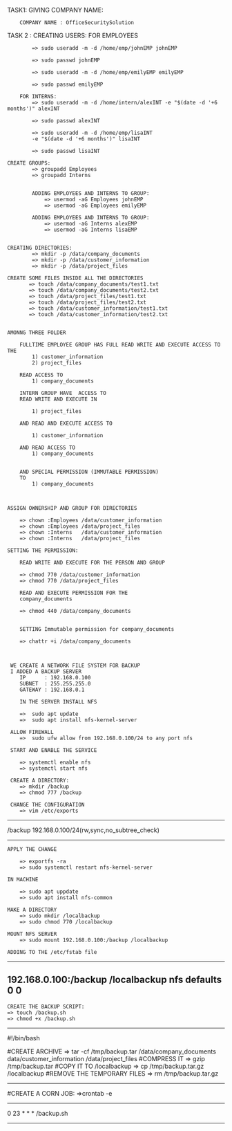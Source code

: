 TASK1:
	GIVING COMPANY NAME:

		COMPANY NAME : OfficeSecuritySolution

TASK 2 :
	CREATING USERS:
		FOR EMPLOYEES

			=> sudo useradd -m -d /home/emp/johnEMP johnEMP

			=> sudo passwd johnEMP

			=> sudo useradd -m -d /home/emp/emilyEMP emilyEMP

			=> sudo passwd emilyEMP

		FOR INTERNS:
			=> sudo useradd -m -d /home/intern/alexINT -e "$(date -d '+6 months')" alexINT

			=> sudo passwd alexINT

			=> sudo useradd -m -d /home/emp/lisaINT
			-e "$(date -d '+6 months')" lisaINT

			=> sudo passwd lisaINT

	CREATE GROUPS:
			=> groupadd Employees
			=> groupadd Interns


			ADDING EMPLOYEES AND INTERNS TO GROUP:
				=> usermod -aG Employees johnEMP
				=> usermod -aG Employees emilyEMP
			
			ADDING EMPLOYEES AND INTERNS TO GROUP:
				=> usermod -aG Interns alexEMP
				=> usermod -aG Interns lisaEMP


	CREATING DIRECTORIES:
			=> mkdir -p /data/company_documents
			=> mkdir -p /data/customer_information
			=> mkdir -p /data/project_files

	CREATE SOME FILES INSIDE ALL THE DIRECTORIES
		   => touch /data/company_documents/test1.txt
		   => touch /data/company_documents/test2.txt
		   => touch /data/project_files/test1.txt
		   => touch /data/project_files/test2.txt
		   => touch /data/customer_information/test1.txt
		   => touch /data/customer_information/test2.txt


	AMONNG THREE FOLDER

		FULLTIME EMPLOYEE GROUP HAS FULL READ WRITE AND EXECUTE ACCESS TO THE
			1) customer_information
			2) project_files

		READ ACCESS TO
			1) company_documents

		INTERN GROUP HAVE  ACCESS TO 
		READ WRITE AND EXECUTE IN
			
			1) project_files

		AND READ AND EXECUTE ACCESS TO

			1) customer_information

		AND READ ACCESS TO
			1) company_documents


		AND SPECIAL PERMISSION (IMMUTABLE PERMISSION)
		TO
			1) company_documents



	ASSIGN OWNERSHIP AND GROUP FOR DIRECTORIES

		=> chown :Employees /data/customer_information
		=> chown :Employees /data/project_files
		=> chown :Interns   /data/customer_information
		=> chown :Interns   /data/project_files

	SETTING THE PERMISSION:

		READ WRITE AND EXECUTE FOR THE PERSON AND GROUP

		=> chmod 770 /data/customer_information
		=> chmod 770 /data/project_files

		READ AND EXECUTE PERMISSION FOR THE 
		company_documents

		=> chmod 440 /data/company_documents


		SETTING Immutable permission for company_documents

		=> chattr +i /data/company_documents



	 WE CREATE A NETWORK FILE SYSTEM FOR BACKUP
	 I ADDED A BACKUP SERVER
	 	IP      : 192.168.0.100
	 	SUBNET  : 255.255.255.0
	 	GATEWAY : 192.168.0.1

	 	IN THE SERVER INSTALL NFS

	 	=>	sudo apt update
	 	=>  sudo apt install nfs-kernel-server

	 ALLOW FIREWALL 
	 	=>  sudo ufw allow from 192.168.0.100/24 to any port nfs

	 START AND ENABLE THE SERVICE

	 	=> systemctl enable nfs
	 	=> systemctl start nfs

	 CREATE A DIRECTORY:
	 	=> mkdir /backup
	 	=> chmod 777 /backup

	 CHANGE THE CONFIGURATION
	 	=> vim /etc/exports

---------------------------------------------------
/backup		192.168.0.100/24(rw,sync,no_subtree_check)


---------------------------------------------------

	APPLY THE CHANGE

		=> exportfs -ra
		=> sudo systemctl restart nfs-kernel-server

	IN MACHINE

		=> sudo apt uppdate
		=> sudo apt install nfs-common

	MAKE A DIRECTORY
		=> sudo mkdir /localbackup
		=> sudo chmod 770 /localbackup	

	MOUNT NFS SERVER
		=> sudo mount 192.168.0.100:/backup /localbackup

	ADDING TO THE /etc/fstab file
---------------------------------------------------
192.168.0.100:/backup /localbackup nfs defaults 0 0
---------------------------------------------------

	CREATE THE BACKUP SCRIPT:
	=> touch /backup.sh
	=> chmod +x /backup.sh
---------------------------------------------------
#!/bin/bash

#CREATE ARCHIVE
=> tar -cf /tmp/backup.tar /data/company_documents data/customer_information /data/project_files
#COMPRESS IT
=> gzip /tmp/backup.tar
#COPY IT TO /localbackup
=> cp /tmp/backup.tar.gz /localbackup
#REMOVE THE TEMPORARY FILES
=> rm /tmp/backup.tar.gz

---------------------------------------------------


#CREATE A CORN JOB:
	=>crontab -e

-------------------------------------------

0 23 * * * /backup.sh

-------------------------------------------
